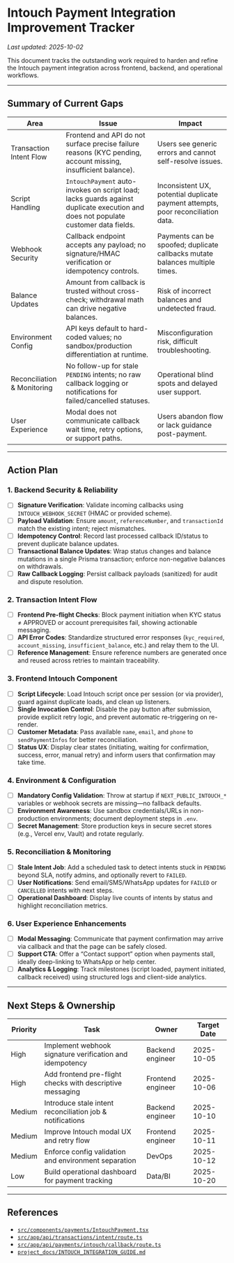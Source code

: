 # Intouch Payment Integration Improvement Tracker

_Last updated: 2025-10-02_

This document tracks the outstanding work required to harden and refine the Intouch payment integration across frontend, backend, and operational workflows.

---

## Summary of Current Gaps

| Area | Issue | Impact |
| --- | --- | --- |
| Transaction Intent Flow | Frontend and API do not surface precise failure reasons (KYC pending, account missing, insufficient balance). | Users see generic errors and cannot self-resolve issues. |
| Script Handling | `IntouchPayment` auto-invokes on script load; lacks guards against duplicate execution and does not populate customer data fields. | Inconsistent UX, potential duplicate payment attempts, poor reconciliation data. |
| Webhook Security | Callback endpoint accepts any payload; no signature/HMAC verification or idempotency controls. | Payments can be spoofed; duplicate callbacks mutate balances multiple times. |
| Balance Updates | Amount from callback is trusted without cross-check; withdrawal math can drive negative balances. | Risk of incorrect balances and undetected fraud. |
| Environment Config | API keys default to hard-coded values; no sandbox/production differentiation at runtime. | Misconfiguration risk, difficult troubleshooting. |
| Reconciliation & Monitoring | No follow-up for stale `PENDING` intents; no raw callback logging or notifications for failed/cancelled statuses. | Operational blind spots and delayed user support. |
| User Experience | Modal does not communicate callback wait time, retry options, or support paths. | Users abandon flow or lack guidance post-payment. |

---

## Action Plan

### 1. Backend Security & Reliability

- [ ] **Signature Verification**: Validate incoming callbacks using `INTOUCH_WEBHOOK_SECRET` (HMAC or provided scheme).  
- [ ] **Payload Validation**: Ensure `amount`, `referenceNumber`, and `transactionId` match the existing intent; reject mismatches.  
- [ ] **Idempotency Control**: Record last processed callback ID/status to prevent duplicate balance updates.  
- [ ] **Transactional Balance Updates**: Wrap status changes and balance mutations in a single Prisma transaction; enforce non-negative balances on withdrawals.  
- [ ] **Raw Callback Logging**: Persist callback payloads (sanitized) for audit and dispute resolution.

### 2. Transaction Intent Flow

- [ ] **Frontend Pre-flight Checks**: Block payment initiation when KYC status ≠ APPROVED or account prerequisites fail, showing actionable messaging.  
- [ ] **API Error Codes**: Standardize structured error responses (`kyc_required`, `account_missing`, `insufficient_balance`, etc.) and relay them to the UI.  
- [ ] **Reference Management**: Ensure reference numbers are generated once and reused across retries to maintain traceability.

### 3. Frontend Intouch Component

- [ ] **Script Lifecycle**: Load Intouch script once per session (or via provider), guard against duplicate loads, and clean up listeners.  
- [ ] **Single Invocation Control**: Disable the pay button after submission, provide explicit retry logic, and prevent automatic re-triggering on re-render.  
- [ ] **Customer Metadata**: Pass available `name`, `email`, and `phone` to `sendPaymentInfos` for better reconciliation.  
- [ ] **Status UX**: Display clear states (initiating, waiting for confirmation, success, error, manual retry) and inform users that confirmation may take time.

### 4. Environment & Configuration

- [ ] **Mandatory Config Validation**: Throw at startup if `NEXT_PUBLIC_INTOUCH_*` variables or webhook secrets are missing—no fallback defaults.  
- [ ] **Environment Awareness**: Use sandbox credentials/URLs in non-production environments; document deployment steps in `.env`.  
- [ ] **Secret Management**: Store production keys in secure secret stores (e.g., Vercel env, Vault) and rotate regularly.

### 5. Reconciliation & Monitoring

- [ ] **Stale Intent Job**: Add a scheduled task to detect intents stuck in `PENDING` beyond SLA, notify admins, and optionally revert to `FAILED`.  
- [ ] **User Notifications**: Send email/SMS/WhatsApp updates for `FAILED` or `CANCELLED` intents with next steps.  
- [ ] **Operational Dashboard**: Display live counts of intents by status and highlight reconciliation metrics.

### 6. User Experience Enhancements

- [ ] **Modal Messaging**: Communicate that payment confirmation may arrive via callback and that the page can be safely closed.  
- [ ] **Support CTA**: Offer a “Contact support” option when payments stall, ideally deep-linking to WhatsApp or help center.  
- [ ] **Analytics & Logging**: Track milestones (script loaded, payment initiated, callback received) using structured logs and client-side analytics.

---

## Next Steps & Ownership

| Priority | Task | Owner | Target Date |
| --- | --- | --- | --- |
| High | Implement webhook signature verification and idempotency | Backend engineer | 2025-10-05 |
| High | Add frontend pre-flight checks with descriptive messaging | Frontend engineer | 2025-10-06 |
| Medium | Introduce stale intent reconciliation job & notifications | Backend engineer | 2025-10-10 |
| Medium | Improve Intouch modal UX and retry flow | Frontend engineer | 2025-10-11 |
| Medium | Enforce config validation and environment separation | DevOps | 2025-10-12 |
| Low | Build operational dashboard for payment tracking | Data/BI | 2025-10-20 |

---

## References

- [`src/components/payments/IntouchPayment.tsx`](../src/components/payments/IntouchPayment.tsx)  
- [`src/app/api/transactions/intent/route.ts`](../src/app/api/transactions/intent/route.ts)  
- [`src/app/api/payments/intouch/callback/route.ts`](../src/app/api/payments/intouch/callback/route.ts)  
- [`project_docs/INTOUCH_INTEGRATION_GUIDE.md`](./INTOUCH_INTEGRATION_GUIDE.md)
